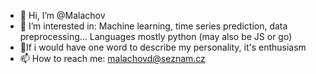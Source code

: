 - 👋 Hi, I’m @Malachov
- 👀 I’m interested in: Machine learning, time series prediction, data preprocessing... Languages mostly python (may also be JS or go)
- 🌱If i would have one word to describe my personality, it's enthusiasm
- 📫 How to reach me: malachovd@seznam.cz
